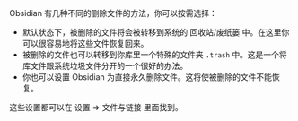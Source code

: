 Obsidian 有几种不同的删除文件的方法，你可以按需选择：

- 默认状态下，被删除的文件将会被转移到系统的 回收站/废纸篓 中。在这里你可以很容易地将这些文件恢复回来。
- 被删除的文件也可以转移到你库里一个特殊的文件夹 `.trash` 中。这是一个将库文件跟系统垃圾文件分开的一个很好的办法。
- 你也可以设置 Obsidian 为直接永久删除文件。这将使被删除的文件不能恢复。

这些设置都可以在 设置 => 文件与链接 里面找到。